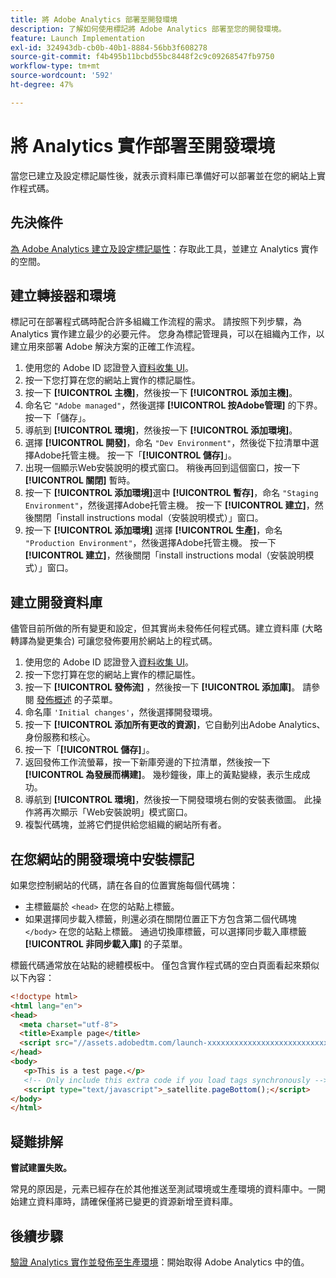 ```yaml
---
title: 將 Adobe Analytics 部署至開發環境
description: 了解如何使用標記將 Adobe Analytics 部署至您的開發環境。
feature: Launch Implementation
exl-id: 324943db-cb0b-40b1-8884-56bb3f608278
source-git-commit: f4b495b11bcbd55bc8448f2c9c09268547fb9750
workflow-type: tm+mt
source-wordcount: '592'
ht-degree: 47%

---
```


# 將 Analytics 實作部署至開發環境

當您已建立及設定標記屬性後，就表示資料庫已準備好可以部署並在您的網站上實作程式碼。

## 先決條件

[為 Adobe Analytics 建立及設定標記屬性](create-analytics-property.md)：存取此工具，並建立 Analytics 實作的空間。

## 建立轉接器和環境

標記可在部署程式碼時配合許多組織工作流程的需求。 請按照下列步驟，為 Analytics 實作建立最少的必要元件。 您身為標記管理員，可以在組織內工作，以建立用來部署 Adobe 解決方案的正確工作流程。

1. 使用您的 Adobe ID 認證登入[資料收集 UI](https://experience.adobe.com/data-collection)。
2. 按一下您打算在您的網站上實作的標記屬性。
3. 按一下 **[!UICONTROL 主機]**，然後按一下 **[!UICONTROL 添加主機]**。
4. 命名它 `"Adobe managed"`，然後選擇 **[!UICONTROL 按Adobe管理]** 的下界。 按一下「儲存」。
5. 導航到 **[!UICONTROL 環境]**，然後按一下 **[!UICONTROL 添加環境]**。
6. 選擇 **[!UICONTROL 開發]**，命名 `"Dev Environment"`，然後從下拉清單中選擇Adobe托管主機。 按一下「**[!UICONTROL 儲存]**」。
7. 出現一個顯示Web安裝說明的模式窗口。 稍後再回到這個窗口，按一下 **[!UICONTROL 關閉]** 暫時。
8. 按一下 **[!UICONTROL 添加環境]**&#x200B;選中 **[!UICONTROL 暫存]**，命名 `"Staging Environment"`，然後選擇Adobe托管主機。 按一下 **[!UICONTROL 建立]**，然後關閉「install instructions modal（安裝說明模式）」窗口。
9. 按一下 **[!UICONTROL 添加環境]** 選擇 **[!UICONTROL 生產]**，命名 `"Production Environment"`，然後選擇Adobe托管主機。 按一下 **[!UICONTROL 建立]**，然後關閉「install instructions modal（安裝說明模式）」窗口。

## 建立開發資料庫

儘管目前所做的所有變更和設定，但其實尚未發佈任何程式碼。建立資料庫 (大略轉譯為變更集合) 可讓您發佈要用於網站上的程式碼。

1. 使用您的 Adobe ID 認證登入[資料收集 UI](https://experience.adobe.com/data-collection)。
2. 按一下您打算在您的網站上實作的標記屬性。
3. 按一下 **[!UICONTROL 發佈流]** ，然後按一下 **[!UICONTROL 添加庫]**。 請參閱 [發佈概述](https://experienceleague.adobe.com/docs/experience-platform/tags/publish/overview.html) 的子菜單。
4. 命名庫 `'Initial changes'`，然後選擇開發環境。
5. 按一下 **[!UICONTROL 添加所有更改的資源]**，它自動列出Adobe Analytics、身份服務和核心。
6. 按一下「**[!UICONTROL 儲存]**」。
7. 返回發佈工作流螢幕，按一下新庫旁邊的下拉清單，然後按一下 **[!UICONTROL 為發展而構建]**。 幾秒鐘後，庫上的黃點變綠，表示生成成功。
8. 導航到 **[!UICONTROL 環境]**，然後按一下開發環境右側的安裝表徵圖。 此操作將再次顯示「Web安裝說明」模式窗口。
9. 複製代碼塊，並將它們提供給您組織的網站所有者。

## 在您網站的開發環境中安裝標記

如果您控制網站的代碼，請在各自的位置實施每個代碼塊：

* 主標籤屬於 `<head>` 在您的站點上標籤。
* 如果選擇同步載入標籤，則還必須在關閉位置正下方包含第二個代碼塊 `</body>` 在您的站點上標籤。 通過切換庫標籤，可以選擇同步載入庫標籤 **[!UICONTROL 非同步載入庫]** 的子菜單。

標籤代碼通常放在站點的總體模板中。 僅包含實作程式碼的空白頁面看起來類似以下內容：

```html
<!doctype html>
<html lang="en">
<head>
  <meta charset="utf-8">
  <title>Example page</title>
  <script src="//assets.adobedtm.com/launch-xxxxxxxxxxxxxxxxxxxxxxxxxxxxxxxxxx-development.min.js"></script>
</head>
<body>
   <p>This is a test page.</p>
   <!-- Only include this extra code if you load tags synchronously -->
   <script type="text/javascript">_satellite.pageBottom();</script>
</body>
</html>
```

## 疑難排解

**嘗試建置失敗。**

常見的原因是，元素已經存在於其他推送至測試環境或生產環境的資料庫中。一開始建立資料庫時，請確保僅將已變更的資源新增至資料庫。

## 後續步驟

[驗證 Analytics 實作並發佈至生產環境](validate-publish-prod.md)：開始取得 Adobe Analytics 中的值。
